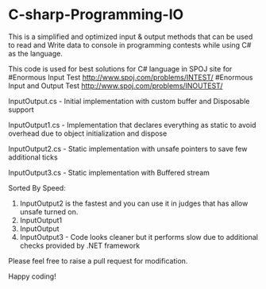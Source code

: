 # C-sharp-Programming-IO
This is a simplified and optimized input &amp; output methods that can be used to read and Write data to console in programming contests while using C# as the language.

This code is used for best solutions for C# language in SPOJ site for
#Enormous Input Test http://www.spoj.com/problems/INTEST/
#Enormous Input and Output Test http://www.spoj.com/problems/INOUTEST/

InputOutput.cs - Initial implementation with custom buffer and Disposable support

InputOutput1.cs - Implementation that declares everything as static to avoid overhead due to object initialization and dispose

InputOutput2.cs - Static implementation with unsafe pointers to save few additional ticks

InputOutput3.cs - Static implementation with Buffered stream

Sorted By Speed:
1. InputOutput2 is the fastest and you can use it in judges that has allow unsafe turned on.
2. InputOutput1
3. InputOutput
4. InputOutput3 - Code looks cleaner but it performs slow due to additional checks provided by .NET framework

Please feel free to raise a pull request for modification.

Happy coding!
